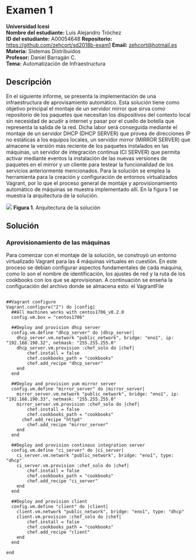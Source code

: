 # Examen 1
**Universidad Icesi**  
**Nombre del estudiante:** Luis Alejandro Tróchez  
**ID del estudiante:** A00054648
**Repositorio:** https://github.com/zehcort/sd2018b-exam1
**Email:** zehcort@hotmail.es  
**Materia:** Sistemas Distribuidos    
**Profesor:** Daniel Barragán C.  
**Tema:** Automatización de Infraestructura 


## Descripción
En el siguiente informe, se presenta la implementación de una infraestructura de aprovisamiento automático. Esta solución tiene como objetivo principal el montaje de un servidor mirror que sirva como repositorio de los paquetes que necesitan los dispositivos del contexto local sin necesidad de acudir a internet y pasar por el cuello de botella que representa la salida de la red. Dicha labor será conseguida mediante el montaje de un servidor DHCP (DHCP SERVER) que provea de direcciones IP no estáticas a los equipos locales, un servidor mirror (MIRROR SERVER) que almacene la versión más reciente de los paquetes instalados en las máquinas, un servidor de integración continua (CI SERVER) que permita activar mediante eventos la instalación de las nuevas versiones de paquetes en el mirror y un cliente para testear la funcionalidad de los servicios anteriormente mencionados. Para la solución se emplea la herramienta para la creación y configuración de entornos virtualizados Vagrant, por lo que el proceso general de montaje y aprovisionamiento automático de máquinas se muestra implementado allí. En la figura 1 se muestra la arquitectura de la solución.

![][1]
**Figura 1**. Arquitectura de la solución


## Solución

### Aprovisionamiento de las máquinas

Para comenzar con el montaje de la solución, se construyó un entorno virtualizado Vagrant para las 4 máquinas virtuales en cuestión. En este proceso se debían configurar aspectos fundamentales de cada máquina, como lo son el nombre de identificación, los ajustes de red y la ruta de los cookbooks con los que se aprovisionan. A continuación se enseña la configuración del archivo donde se almacena esto: el VagrantFile

```

##Vagrant configure
Vagrant.configure("2") do |config|
  ##All machines works with centos1706_v0.2.0
  config.vm.box = "centos1706"

  ##Deploy and provision dhcp server
  config.vm.define "dhcp_server" do |dhcp_server|
    dhcp_server.vm.network "public_network", bridge: "eno1", ip: "192.168.190.32", netmask: "255.255.255.0"
    dhcp_server.vm.provision :chef_solo do |chef|
    	chef.install = false
    	chef.cookbooks_path = "cookbooks"
	    chef.add_recipe "dhcp_server"
  	end
  end

  ##Deploy and provision yum mirror server
  config.vm.define "mirror_server" do |mirror_server|
    mirror_server.vm.network "public_network", bridge: "eno1", ip: "192.168.190.33", netmask: "255.255.255.0"
    mirror_server.vm.provision :chef_solo do |chef|
    	chef.install = false
    	chef.cookbooks_path = "cookbooks"
      chef.add_recipe "httpd"
	    chef.add_recipe "mirror_server"
  	end
  end

  ##Deploy and provision continous integration server
  config.vm.define "ci_server" do |ci_server|
    ci_server.vm.network "public_network", bridge: "eno1", type: "dhcp"
    ci_server.vm.provision :chef_solo do |chef|
    	chef.install = false
    	chef.cookbooks_path = "cookbooks"
	    chef.add_recipe "ci_server"
  	end
  end

  ##Deploy and provision client
  config.vm.define "client" do |client|
    client.vm.network "public_network", bridge: "eno1", type: "dhcp"
    client.vm.provision :chef_solo do |chef|
    	chef.install = false
    	chef.cookbooks_path = "cookbooks"
	    chef.add_recipe "client"
  	end
  end

end


```



[1]: images/01_arquitectura_solución.png







